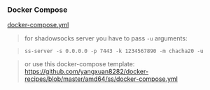 ### Docker Compose 

[docker-compose.yml](https://github.com/yangxuan8282/ss-docker/blob/master/docker-compose/docker-compose.yml)

> for shadowsocks server you have to pass `-u` arguments: 

> `ss-server -s 0.0.0.0 -p 7443 -k 1234567890 -m chacha20 -u`

> or use this docker-compose template: https://github.com/yangxuan8282/docker-recipes/blob/master/amd64/ss/docker-compose.yml 

